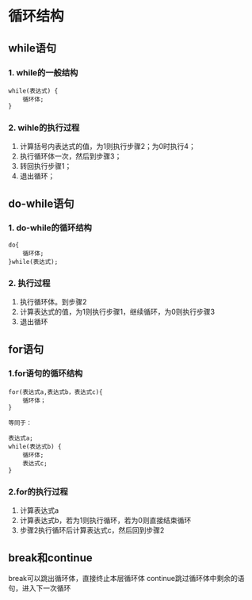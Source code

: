 # 循环结构
## while语句
### 1. while的一般结构
    while(表达式) {
        循环体;
    }
### 2. wihle的执行过程
1. 计算括号内表达式的值，为1则执行步骤2；为0时执行4；
2. 执行循环体一次，然后到步骤3；
3. 转回执行步骤1；
4. 退出循环；

## do-while语句
### 1. do-while的循环结构
    do{
        循环体;
    }while(表达式);
### 2. 执行过程
1. 执行循环体。到步骤2
2. 计算表达式的值，为1则执行步骤1，继续循环，为0则执行步骤3
3. 退出循环

## for语句
### 1.for语句的循环结构
    for(表达式a,表达式b，表达式c){
        循环体；
    }

    等同于：

    表达式a;
    while(表达式b) {
        循环体;
        表达式c;
    }
### 2.for的执行过程
1. 计算表达式a
2. 计算表达式b，若为1则执行循环，若为0则直接结束循环
3. 步骤2执行循环后计算表达式c，然后回到步骤2

## break和continue
break可以跳出循环体，直接终止本层循环体
continue跳过循环体中剩余的语句，进入下一次循环
 
